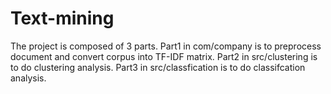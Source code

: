# Text-mining
The project is composed of 3 parts. Part1 in com/company is to preprocess document and convert corpus into TF-IDF matrix. Part2 in src/clustering is to do clustering analysis. Part3 in src/classfication is to do classifcation analysis.
